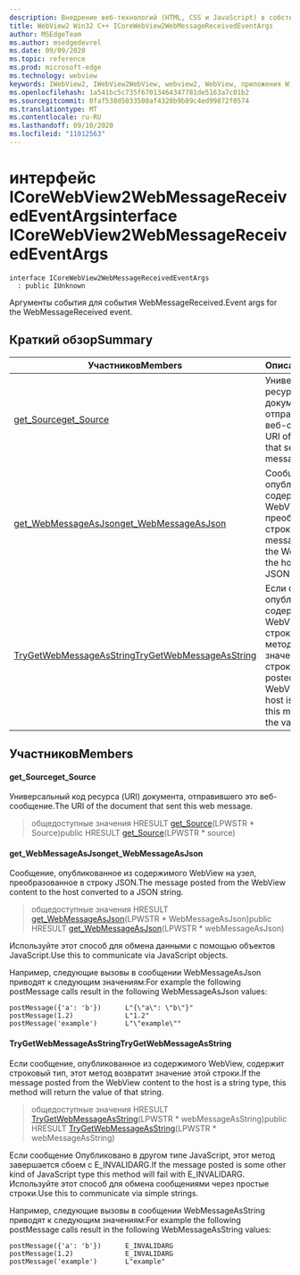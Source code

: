 ```yaml
---
description: Внедрение веб-технологий (HTML, CSS и JavaScript) в собственные приложения с помощью элемента управления Microsoft Edge WebView2
title: WebView2 Win32 C++ ICoreWebView2WebMessageReceivedEventArgs
author: MSEdgeTeam
ms.author: msedgedevrel
ms.date: 09/09/2020
ms.topic: reference
ms.prod: microsoft-edge
ms.technology: webview
keywords: IWebView2, IWebView2WebView, webview2, WebView, приложения Win32, Win32, EDGE, ICoreWebView2, ICoreWebView2Controller, управление браузером, EDGE HTML, ICoreWebView2WebMessageReceivedEventArgs
ms.openlocfilehash: 1a541bc5c735f67013464347781de5163a7c01b2
ms.sourcegitcommit: 0faf538d5033508af4320b9b89c4ed99872f0574
ms.translationtype: MT
ms.contentlocale: ru-RU
ms.lasthandoff: 09/10/2020
ms.locfileid: "11012563"
---
```

# <span data-ttu-id="4f082-104">интерфейс ICoreWebView2WebMessageReceivedEventArgs</span><span class="sxs-lookup"><span data-stu-id="4f082-104">interface ICoreWebView2WebMessageReceivedEventArgs</span></span> 

```
interface ICoreWebView2WebMessageReceivedEventArgs
  : public IUnknown
```

<span data-ttu-id="4f082-105">Аргументы события для события WebMessageReceived.</span><span class="sxs-lookup"><span data-stu-id="4f082-105">Event args for the WebMessageReceived event.</span></span>

## <span data-ttu-id="4f082-106">Краткий обзор</span><span class="sxs-lookup"><span data-stu-id="4f082-106">Summary</span></span>

 <span data-ttu-id="4f082-107">Участников</span><span class="sxs-lookup"><span data-stu-id="4f082-107">Members</span></span>                        | <span data-ttu-id="4f082-108">Описания</span><span class="sxs-lookup"><span data-stu-id="4f082-108">Descriptions</span></span>
--------------------------------|---------------------------------------------
[<span data-ttu-id="4f082-109">get_Source</span><span class="sxs-lookup"><span data-stu-id="4f082-109">get_Source</span></span>](#get_source) | <span data-ttu-id="4f082-110">Универсальный код ресурса (URI) документа, отправившего это веб-сообщение.</span><span class="sxs-lookup"><span data-stu-id="4f082-110">The URI of the document that sent this web message.</span></span>
[<span data-ttu-id="4f082-111">get_WebMessageAsJson</span><span class="sxs-lookup"><span data-stu-id="4f082-111">get_WebMessageAsJson</span></span>](#get_webmessageasjson) | <span data-ttu-id="4f082-112">Сообщение, опубликованное из содержимого WebView на узел, преобразованное в строку JSON.</span><span class="sxs-lookup"><span data-stu-id="4f082-112">The message posted from the WebView content to the host converted to a JSON string.</span></span>
[<span data-ttu-id="4f082-113">TryGetWebMessageAsString</span><span class="sxs-lookup"><span data-stu-id="4f082-113">TryGetWebMessageAsString</span></span>](#trygetwebmessageasstring) | <span data-ttu-id="4f082-114">Если сообщение, опубликованное из содержимого WebView, содержит строковый тип, этот метод возвратит значение этой строки.</span><span class="sxs-lookup"><span data-stu-id="4f082-114">If the message posted from the WebView content to the host is a string type, this method will return the value of that string.</span></span>

## <span data-ttu-id="4f082-115">Участников</span><span class="sxs-lookup"><span data-stu-id="4f082-115">Members</span></span>

#### <span data-ttu-id="4f082-116">get_Source</span><span class="sxs-lookup"><span data-stu-id="4f082-116">get_Source</span></span> 

<span data-ttu-id="4f082-117">Универсальный код ресурса (URI) документа, отправившего это веб-сообщение.</span><span class="sxs-lookup"><span data-stu-id="4f082-117">The URI of the document that sent this web message.</span></span>

> <span data-ttu-id="4f082-118">общедоступные значения HRESULT [get_Source](#get_source)(LPWSTR \* Source)</span><span class="sxs-lookup"><span data-stu-id="4f082-118">public HRESULT [get_Source](#get_source)(LPWSTR \* source)</span></span>

#### <span data-ttu-id="4f082-119">get_WebMessageAsJson</span><span class="sxs-lookup"><span data-stu-id="4f082-119">get_WebMessageAsJson</span></span> 

<span data-ttu-id="4f082-120">Сообщение, опубликованное из содержимого WebView на узел, преобразованное в строку JSON.</span><span class="sxs-lookup"><span data-stu-id="4f082-120">The message posted from the WebView content to the host converted to a JSON string.</span></span>

> <span data-ttu-id="4f082-121">общедоступные значения HRESULT [get_WebMessageAsJson](#get_webmessageasjson)(LPWSTR \* WebMessageAsJson)</span><span class="sxs-lookup"><span data-stu-id="4f082-121">public HRESULT [get_WebMessageAsJson](#get_webmessageasjson)(LPWSTR \* webMessageAsJson)</span></span>

<span data-ttu-id="4f082-122">Используйте этот способ для обмена данными с помощью объектов JavaScript.</span><span class="sxs-lookup"><span data-stu-id="4f082-122">Use this to communicate via JavaScript objects.</span></span>

<span data-ttu-id="4f082-123">Например, следующие вызовы в сообщении WebMessageAsJson приводят к следующим значениям:</span><span class="sxs-lookup"><span data-stu-id="4f082-123">For example the following postMessage calls result in the following WebMessageAsJson values:</span></span>

```
postMessage({'a': 'b'})      L"{\"a\": \"b\"}"
postMessage(1.2)             L"1.2"
postMessage('example')       L"\"example\""
```

#### <span data-ttu-id="4f082-124">TryGetWebMessageAsString</span><span class="sxs-lookup"><span data-stu-id="4f082-124">TryGetWebMessageAsString</span></span> 

<span data-ttu-id="4f082-125">Если сообщение, опубликованное из содержимого WebView, содержит строковый тип, этот метод возвратит значение этой строки.</span><span class="sxs-lookup"><span data-stu-id="4f082-125">If the message posted from the WebView content to the host is a string type, this method will return the value of that string.</span></span>

> <span data-ttu-id="4f082-126">общедоступные значения HRESULT [TryGetWebMessageAsString](#trygetwebmessageasstring)(LPWSTR \* webMessageAsString)</span><span class="sxs-lookup"><span data-stu-id="4f082-126">public HRESULT [TryGetWebMessageAsString](#trygetwebmessageasstring)(LPWSTR \* webMessageAsString)</span></span>

<span data-ttu-id="4f082-127">Если сообщение Опубликовано в другом типе JavaScript, этот метод завершается сбоем с E_INVALIDARG.</span><span class="sxs-lookup"><span data-stu-id="4f082-127">If the message posted is some other kind of JavaScript type this method will fail with E_INVALIDARG.</span></span> <span data-ttu-id="4f082-128">Используйте этот способ для обмена сообщениями через простые строки.</span><span class="sxs-lookup"><span data-stu-id="4f082-128">Use this to communicate via simple strings.</span></span>

<span data-ttu-id="4f082-129">Например, следующие вызовы в сообщении WebMessageAsString приводят к следующим значениям:</span><span class="sxs-lookup"><span data-stu-id="4f082-129">For example the following postMessage calls result in the following WebMessageAsString values:</span></span>

```
postMessage({'a': 'b'})      E_INVALIDARG
postMessage(1.2)             E_INVALIDARG
postMessage('example')       L"example"
```

